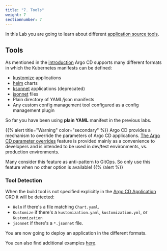 ```yaml
---
title: "7. Tools"
weight: 7
sectionnumber: 7
---
```


In this Lab you are going to learn about different [application source tools](https://argoproj.github.io/argo-cd/user-guide/application_sources/).


## Tools

As mentioned in the [introduction](../) Argo CD supports many different formats in which the Kubernetes manifests can be defined:

* [kustomize](https://kustomize.io/) applications
* [helm](https://helm.sh/) charts
* [ksonnet](https://github.com/ksonnet/ksonnet) applications (deprecated)
* [jsonnet](https://jsonnet.org/) files
* Plain directory of YAML/json manifests
* Any custom config management tool configured as a config management plugin

So far you have been using **plain YAML** manifest in the previous labs.

{{% alert title="Warning" color="secondary" %}}
Argo CD provides a mechanism to override the parameters of Argo CD applications. [The Argo CD parameter overrides](https://argoproj.github.io/argo-cd/user-guide/parameters/) feature is provided mainly as a convenience to developers and is intended to be used in dev/test environments, vs. production environments.

Many consider this feature as anti-pattern to GitOps. So only use this feature when no other option is available!
{{% /alert %}}


### Tool Detection

When the build tool is not specified explicitly in the [Argo CD Application](https://argoproj.github.io/argo-cd/operator-manual/declarative-setup/) CRD it will be detected:

* `Helm` if there's a file matching `Chart.yaml`.
* `Kustomize` if there's a `kustomization.yaml`, `kustomization.yml`, or `Kustomization`
* `jsonnet` if there's a `*.jsonnet` file.

You are now going to deploy an application in the different formats.

You can also find additional examples [here](https://github.com/argoproj/argocd-example-apps).
